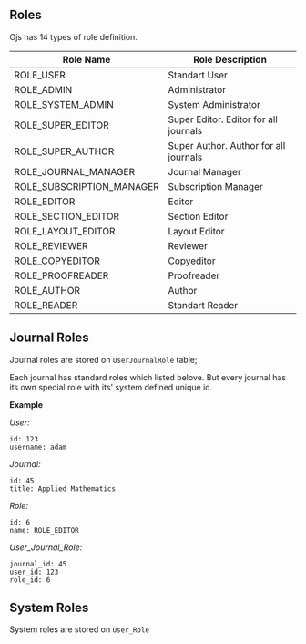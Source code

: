 Roles
-----

Ojs has 14 types of role definition.


| Role Name 					| Role Description							|
|-------------------------------|-------------------------------------------|
| ROLE_USER 					| Standart User								|
| ROLE_ADMIN 					| Administrator								|
| ROLE_SYSTEM_ADMIN				| System Administrator						|
| ROLE_SUPER_EDITOR			 	| Super Editor. Editor for all journals		|
| ROLE_SUPER_AUTHOR			 	| Super Author. Author for all journals		|
| ROLE_JOURNAL_MANAGER		 	| Journal Manager 							|
| ROLE_SUBSCRIPTION_MANAGER	 	| Subscription Manager 						|
| ROLE_EDITOR 				 	| Editor 									|
| ROLE_SECTION_EDITOR			| Section Editor 							|
| ROLE_LAYOUT_EDITOR			| Layout Editor 							|
| ROLE_REVIEWER				 	| Reviewer 									|
| ROLE_COPYEDITOR 			 	| Copyeditor 								|
| ROLE_PROOFREADER			 	| Proofreader 								|
| ROLE_AUTHOR 				 	| Author 									|
| ROLE_READER 				 	| Standart Reader 							|


Journal Roles
-------------

Journal roles are stored on `UserJournalRole` table;

Each journal has standard roles which listed belove. But every journal has its own special role with its' system defined unique id.

**Example**

*User:*

    id: 123
    username: adam

*Journal:* 

    id: 45
    title: Applied Mathematics

*Role:*

    id: 6
    name: ROLE_EDITOR


*User_Journal_Role:*

    journal_id: 45
    user_id: 123
    role_id: 6 



System Roles
------------

System roles are stored on `User_Role`


